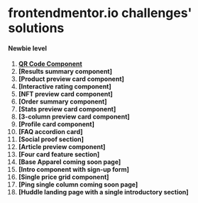 # frontendmentor.io challenges' solutions

#### Newbie level #
1. **[QR Code Component](https://github.com/AleksandraObw/frontendmentor/1newbie-qr-code-component-main)**
2. **[Results summary component]**
3. **[Product preview card component]**
4. **[Interactive rating component]**
5. **[NFT preview card component]**
6. **[Order summary component]**
7. **[Stats preview card component]**
8. **[3-column preview card component]**
9. **[Profile card component]**
10. **[FAQ accordion card]**
11. **[Social proof section]**
12. **[Article preview component]**
13. **[Four card feature section]**
14. **[Base Apparel coming soon page]**
15. **[Intro component with sign-up form]**
16. **[Single price grid component]**
17. **[Ping single column coming soon page]**
18. **[Huddle landing page with a single introductory section]**

